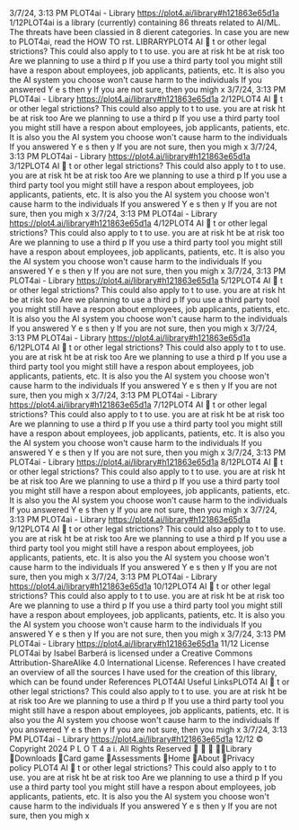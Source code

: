 3/7/24, 3:13 PM PLOT4ai - Library
https://plot4.ai/library#h121863e65d1a 1/12PLOT4ai is a library (currently) containing 86 threats related to
AI/ML. The threats have been classi ed in 8 di erent categories.
In case you are new to PLOT4ai, read the HOW TO  rst.
LIBRARYPLOT4
AI 
t or other legal
strictions? This could also apply to
 t to use.
you are at risk
 ht be at risk too
Are we planning to use a third p
If you use a third party tool you might still have a respon
about employees, job applicants, patients, etc. It is also you
the AI system you choose won't cause harm to the individuals
If you answered Y e s then y
If you are not sure, then you migh
x
3/7/24, 3:13 PM PLOT4ai - Library
https://plot4.ai/library#h121863e65d1a 2/12PLOT4
AI 
t or other legal
strictions? This could also apply to
 t to use.
you are at risk
 ht be at risk too
Are we planning to use a third p
If you use a third party tool you might still have a respon
about employees, job applicants, patients, etc. It is also you
the AI system you choose won't cause harm to the individuals
If you answered Y e s then y
If you are not sure, then you migh
x
3/7/24, 3:13 PM PLOT4ai - Library
https://plot4.ai/library#h121863e65d1a 3/12PLOT4
AI 
t or other legal
strictions? This could also apply to
 t to use.
you are at risk
 ht be at risk too
Are we planning to use a third p
If you use a third party tool you might still have a respon
about employees, job applicants, patients, etc. It is also you
the AI system you choose won't cause harm to the individuals
If you answered Y e s then y
If you are not sure, then you migh
x
3/7/24, 3:13 PM PLOT4ai - Library
https://plot4.ai/library#h121863e65d1a 4/12PLOT4
AI 
t or other legal
strictions? This could also apply to
 t to use.
you are at risk
 ht be at risk too
Are we planning to use a third p
If you use a third party tool you might still have a respon
about employees, job applicants, patients, etc. It is also you
the AI system you choose won't cause harm to the individuals
If you answered Y e s then y
If you are not sure, then you migh
x
3/7/24, 3:13 PM PLOT4ai - Library
https://plot4.ai/library#h121863e65d1a 5/12PLOT4
AI 
t or other legal
strictions? This could also apply to
 t to use.
you are at risk
 ht be at risk too
Are we planning to use a third p
If you use a third party tool you might still have a respon
about employees, job applicants, patients, etc. It is also you
the AI system you choose won't cause harm to the individuals
If you answered Y e s then y
If you are not sure, then you migh
x
3/7/24, 3:13 PM PLOT4ai - Library
https://plot4.ai/library#h121863e65d1a 6/12PLOT4
AI 
t or other legal
strictions? This could also apply to
 t to use.
you are at risk
 ht be at risk too
Are we planning to use a third p
If you use a third party tool you might still have a respon
about employees, job applicants, patients, etc. It is also you
the AI system you choose won't cause harm to the individuals
If you answered Y e s then y
If you are not sure, then you migh
x
3/7/24, 3:13 PM PLOT4ai - Library
https://plot4.ai/library#h121863e65d1a 7/12PLOT4
AI 
t or other legal
strictions? This could also apply to
 t to use.
you are at risk
 ht be at risk too
Are we planning to use a third p
If you use a third party tool you might still have a respon
about employees, job applicants, patients, etc. It is also you
the AI system you choose won't cause harm to the individuals
If you answered Y e s then y
If you are not sure, then you migh
x
3/7/24, 3:13 PM PLOT4ai - Library
https://plot4.ai/library#h121863e65d1a 8/12PLOT4
AI 
t or other legal
strictions? This could also apply to
 t to use.
you are at risk
 ht be at risk too
Are we planning to use a third p
If you use a third party tool you might still have a respon
about employees, job applicants, patients, etc. It is also you
the AI system you choose won't cause harm to the individuals
If you answered Y e s then y
If you are not sure, then you migh
x
3/7/24, 3:13 PM PLOT4ai - Library
https://plot4.ai/library#h121863e65d1a 9/12PLOT4
AI 
t or other legal
strictions? This could also apply to
 t to use.
you are at risk
 ht be at risk too
Are we planning to use a third p
If you use a third party tool you might still have a respon
about employees, job applicants, patients, etc. It is also you
the AI system you choose won't cause harm to the individuals
If you answered Y e s then y
If you are not sure, then you migh
x
3/7/24, 3:13 PM PLOT4ai - Library
https://plot4.ai/library#h121863e65d1a 10/12PLOT4
AI 
t or other legal
strictions? This could also apply to
 t to use.
you are at risk
 ht be at risk too
Are we planning to use a third p
If you use a third party tool you might still have a respon
about employees, job applicants, patients, etc. It is also you
the AI system you choose won't cause harm to the individuals
If you answered Y e s then y
If you are not sure, then you migh
x
3/7/24, 3:13 PM PLOT4ai - Library
https://plot4.ai/library#h121863e65d1a 11/12
License
PLOT4ai by Isabel Barberá is licensed under a Creative Commons
Attribution-ShareAlike 4.0 International License.
References
I have created an overview of all the sources I have used for the
creation of this library, which can be found under References
PLOT4AI
Useful LinksPLOT4
AI 
t or other legal
strictions? This could also apply to
 t to use.
you are at risk
 ht be at risk too
Are we planning to use a third p
If you use a third party tool you might still have a respon
about employees, job applicants, patients, etc. It is also you
the AI system you choose won't cause harm to the individuals
If you answered Y e s then y
If you are not sure, then you migh
x
3/7/24, 3:13 PM PLOT4ai - Library
https://plot4.ai/library#h121863e65d1a 12/12
© Copyright 2024 P L O T 4 a i. All Rights Reserved
   Library
Downloads
Card game
Assessments
Home
About
Privacy policy PLOT4
AI 
t or other legal
strictions? This could also apply to
 t to use.
you are at risk
 ht be at risk too
Are we planning to use a third p
If you use a third party tool you might still have a respon
about employees, job applicants, patients, etc. It is also you
the AI system you choose won't cause harm to the individuals
If you answered Y e s then y
If you are not sure, then you migh
x
